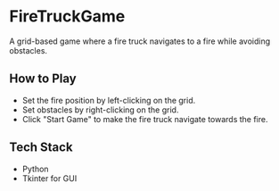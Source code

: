# FireTruckGame
A grid-based game where a fire truck navigates to a fire while avoiding obstacles.

## How to Play
- Set the fire position by left-clicking on the grid.
- Set obstacles by right-clicking on the grid.
- Click "Start Game" to make the fire truck navigate towards the fire.

## Tech Stack
- Python
- Tkinter for GUI

